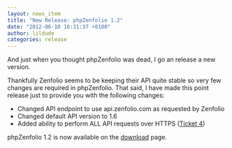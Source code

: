 ```yaml
---
layout: news_item
title: "New Release: phpZenfolio 1.2"
date: "2012-06-10 16:31:37 +0100"
author: lildude
categories: release
---
```


And just when you thought phpZenfolio was dead, I go an release a new version.

Thankfully Zenfolio seems to be keeping their API quite stable so very few changes are required in phpZenfolio.  That said, I have made this point release just to provide you with the following changes:

* Changed API endpoint to use api.zenfolio.com as requested by Zenfolio
* Changed default API version to 1.6
* Added ability to perform ALL API requests over HTTPS ([Ticket 4](https://github.com/lildude/phpZenfolio/issues/4))

phpZenfolio 1.2 is now available on the [download](http://phpzenfolio.com/download) page.

